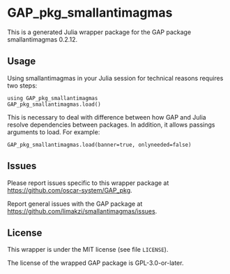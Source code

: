 # GAP_pkg_smallantimagmas

This is a generated Julia wrapper package for the GAP package smallantimagmas 0.2.12.

## Usage

Using smallantimagmas in your Julia session for technical reasons requires two steps:

    using GAP_pkg_smallantimagmas
    GAP_pkg_smallantimagmas.load()

This is necessary to deal with difference between how GAP and Julia
resolve dependencies between packages. In addition, it allows passings
arguments to load. For example:

    GAP_pkg_smallantimagmas.load(banner=true, onlyneeded=false)

## Issues

Please report issues specific to this wrapper package at <https://github.com/oscar-system/GAP_pkg>.

Report general issues with the GAP package at <https://github.com/limakzi/smallantimagmas/issues>.

## License

This wrapper is under the MIT license (see file `LICENSE`).

The license of the wrapped GAP package is GPL-3.0-or-later.
